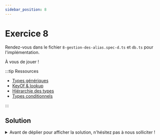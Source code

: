 ```yaml
---
sidebar_position: 8
---
```


# Exercice 8

Rendez-vous dans le fichier `8-gestion-des-alias.spec-d.ts` et `db.ts` pour l'implémentation.

À vous de jouer !

:::tip Ressources

- [Types génériques](../typescript/generic.md)
- [KeyOf & lookup](../typescript/keyof-lookup.md)
- [Hiérarchie des types](../typescript/type-hierarchy.md)
- [Types conditionnels](../typescript/conditional-types.md)

:::

## Solution

<details>
  <summary>Avant de déplier pour afficher la solution, n'hésitez pas à nous solliciter ! </summary>

Alias sur les tables :

```ts
type AliasedTabled<TB> = `${TB & string} ${string}`;
//                              ^? la table  ^? son alias
type TableOrAlias<TB> = TB | AliasedTabled<TB>;

type AnyTable<Ctx extends AnyEmptyContext> = TableOrAlias<keyof Ctx["_db"]>;

export const selectFrom = <
  Ctx extends AnyEmptyContext,
  TB extends AnyTable<Ctx>
>(
  ctx: Ctx,
  tableName: TB
) => ({
  ...ctx,
  _operation: "select" as const,
  _table: tableName,
});
```

Alias sur les champs

```ts
type AliasableField<DB extends AnyDB, TB extends keyof DB> =
  | keyof DB[TB]
  | `${keyof DB[TB] & string} as ${string}`;

export type ExplicitableField<
  DB extends AnyDB,
  TB extends keyof DB
> = TB extends `${infer Table} ${infer Alias}`
  ? AliasableField<DB, Table> | `${Alias}.${AliasableField<DB, Table> & string}`
  : //                               ^? On peut utiliser l'alias de la table (et/ou du champs)
    | AliasableField<DB, TB>
      | `${TB & string}.${AliasableField<DB, TB> & string}`;

export const selectFields = <Ctx extends AnySelectableContext>(
  ctx: Ctx,
  fieldNames: ExplicitableField<Ctx["_db"], Ctx["_table"]>[]
) => ({
  ...ctx,
  _fields: fieldNames,
});
```

</details>
